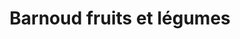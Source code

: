 ---
title: "Barnoud fruits et légumes"
url: /fleury-les-aubrais/barnoud-fruits-et-legumes/
shop: Hofladen
---